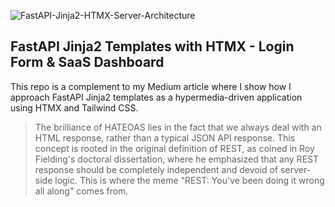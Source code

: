 

![FastAPI-Jinja2-HTMX-Server-Architecture](https://github.com/user-attachments/assets/72f26fc0-7d0e-4f64-8f8d-ef35ad5f08fa)


## FastAPI Jinja2 Templates with HTMX - Login Form & SaaS Dashboard

This repo is a complement to my Medium article where I show how I approach FastAPI Jinja2 templates as a hypermedia-driven application using HTMX and Tailwind CSS.

> The brilliance of HATEOAS lies in the fact that we always deal with an HTML response, rather than a typical JSON API response. This concept is rooted in the original definition of REST, as coined in Roy Fielding's doctoral dissertation, where he emphasized that any REST response should be completely independent and devoid of server-side logic. This is where the meme "REST: You've been doing it wrong all along" comes from.
